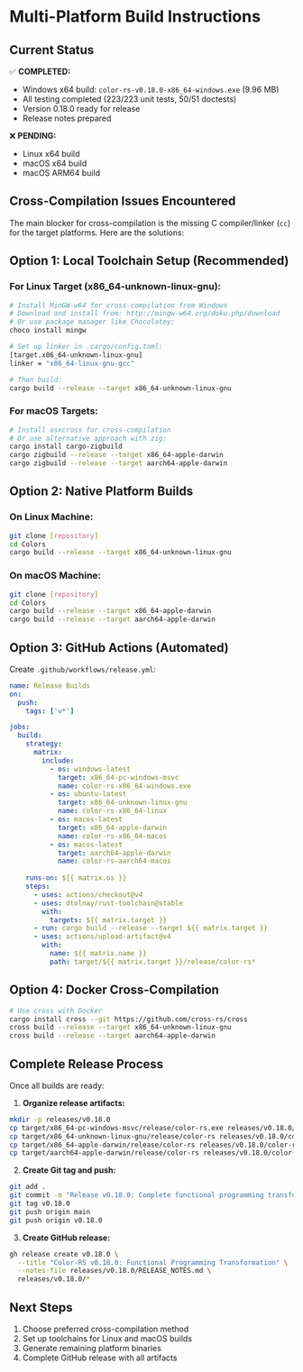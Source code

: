 # Multi-Platform Build Instructions

## Current Status

✅ **COMPLETED:**
- Windows x64 build: `color-rs-v0.18.0-x86_64-windows.exe` (9.96 MB)
- All testing completed (223/223 unit tests, 50/51 doctests)
- Version 0.18.0 ready for release
- Release notes prepared

❌ **PENDING:**
- Linux x64 build
- macOS x64 build  
- macOS ARM64 build

## Cross-Compilation Issues Encountered

The main blocker for cross-compilation is the missing C compiler/linker (`cc`) for the target platforms. Here are the solutions:

## Option 1: Local Toolchain Setup (Recommended)

### For Linux Target (x86_64-unknown-linux-gnu):
```bash
# Install MinGW-w64 for cross-compilation from Windows
# Download and install from: http://mingw-w64.org/doku.php/download
# Or use package manager like Chocolatey:
choco install mingw

# Set up linker in .cargo/config.toml:
[target.x86_64-unknown-linux-gnu]
linker = "x86_64-linux-gnu-gcc"

# Then build:
cargo build --release --target x86_64-unknown-linux-gnu
```

### For macOS Targets:
```bash
# Install osxcross for cross-compilation
# Or use alternative approach with zig:
cargo install cargo-zigbuild
cargo zigbuild --release --target x86_64-apple-darwin
cargo zigbuild --release --target aarch64-apple-darwin
```

## Option 2: Native Platform Builds

### On Linux Machine:
```bash
git clone [repository]
cd Colors
cargo build --release --target x86_64-unknown-linux-gnu
```

### On macOS Machine:
```bash
git clone [repository]  
cd Colors
cargo build --release --target x86_64-apple-darwin
cargo build --release --target aarch64-apple-darwin
```

## Option 3: GitHub Actions (Automated)

Create `.github/workflows/release.yml`:
```yaml
name: Release Builds
on:
  push:
    tags: ['v*']

jobs:
  build:
    strategy:
      matrix:
        include:
          - os: windows-latest
            target: x86_64-pc-windows-msvc
            name: color-rs-x86_64-windows.exe
          - os: ubuntu-latest  
            target: x86_64-unknown-linux-gnu
            name: color-rs-x86_64-linux
          - os: macos-latest
            target: x86_64-apple-darwin
            name: color-rs-x86_64-macos
          - os: macos-latest
            target: aarch64-apple-darwin
            name: color-rs-aarch64-macos
    
    runs-on: ${{ matrix.os }}
    steps:
      - uses: actions/checkout@v4
      - uses: dtolnay/rust-toolchain@stable
        with:
          targets: ${{ matrix.target }}
      - run: cargo build --release --target ${{ matrix.target }}
      - uses: actions/upload-artifact@v4
        with:
          name: ${{ matrix.name }}
          path: target/${{ matrix.target }}/release/color-rs*
```

## Option 4: Docker Cross-Compilation

```bash
# Use cross with Docker
cargo install cross --git https://github.com/cross-rs/cross
cross build --release --target x86_64-unknown-linux-gnu
cross build --release --target aarch64-apple-darwin
```

## Complete Release Process

Once all builds are ready:

1. **Organize release artifacts:**
```bash
mkdir -p releases/v0.18.0
cp target/x86_64-pc-windows-msvc/release/color-rs.exe releases/v0.18.0/color-rs-v0.18.0-x86_64-windows.exe
cp target/x86_64-unknown-linux-gnu/release/color-rs releases/v0.18.0/color-rs-v0.18.0-x86_64-linux
cp target/x86_64-apple-darwin/release/color-rs releases/v0.18.0/color-rs-v0.18.0-x86_64-macos
cp target/aarch64-apple-darwin/release/color-rs releases/v0.18.0/color-rs-v0.18.0-aarch64-macos
```

2. **Create Git tag and push:**
```bash
git add .
git commit -m "Release v0.18.0: Complete functional programming transformation"
git tag v0.18.0
git push origin main
git push origin v0.18.0
```

3. **Create GitHub release:**
```bash
gh release create v0.18.0 \
  --title "Color-RS v0.18.0: Functional Programming Transformation" \
  --notes-file releases/v0.18.0/RELEASE_NOTES.md \
  releases/v0.18.0/*
```

## Next Steps

1. Choose preferred cross-compilation method
2. Set up toolchains for Linux and macOS builds
3. Generate remaining platform binaries
4. Complete GitHub release with all artifacts
